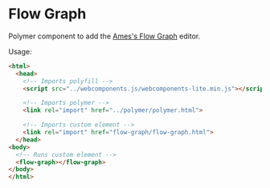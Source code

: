 # Flow Graph

Polymer component to add the [Ames's Flow Graph](https://github.com/Ames/flow) editor.

Usage:

```HTML
<html>
  <head>
	<!-- Imports polyfill -->
	<script src="../webcomponents.js/webcomponents-lite.min.js"></script>

	<!-- Imports polymer -->
	<link rel="import" href="../polymer/polymer.html">

	<!-- Imports custom element -->
	<link rel="import" href="flow-graph/flow-graph.html">
  </head>
<body>
  <!-- Runs custom element -->
  <flow-graph></flow-graph>
</body>
</html>
```
